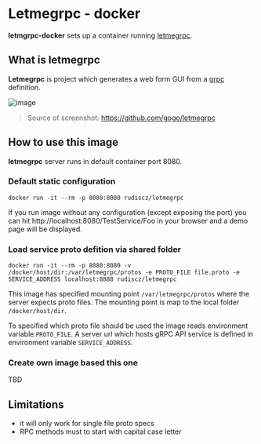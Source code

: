 # Letmegrpc - docker

**letmgrpc-docker** sets up a container running [letmegrpc](https://github.com/gogo/letmegrpc).

## What is letmegrpc

**Letmegrpc** is project which generates a web form GUI from a [grpc](http://www.grpc.io/) definition.

![image](https://github.com/gogo/letmegrpc/blob/master/screenshot.png "ScreenShot")
> Source of screenshot: https://github.com/gogo/letmegrpc

## How to use this image

**letmegrpc** server runs in default container port 8080. 

### Default static configuration

`docker run -it --rm -p 8080:8080 rudiscz/letmegrpc`

If you run image without any configuration (except exposing the port) you can hit http://localhost:8080/TestService/Foo in your browser and a demo page will be displayed.

### Load service proto defition via shared folder

`docker run -it --rm -p 8080:8080 -v /docker/host/dir:/var/letmegrpc/protos -e PROTO_FILE file.proto -e SERVICE_ADDRESS localhost:8888 rudiscz/letmegrpc`

This image has specified mounting point `/var/letmegrpc/protos` where the server expects proto files. The mounting point is map to the local folder `/docker/host/dir`. 

To specified which proto file should be used the image reads environment variable `PROTO_FILE`. A server url which hosts gRPC API service is defined in environment variable `SERVICE_ADDRESS`.

### Create own image based this one

TBD

## Limitations

- it will only work for single file proto specs
- RPC methods must to start with capital case letter
